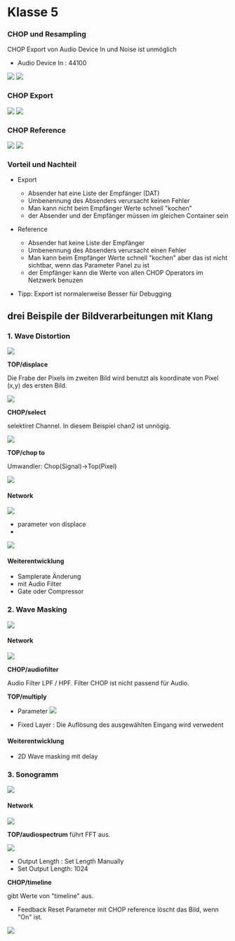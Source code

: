 # Klasse 5

### CHOP und Resampling

CHOP Export von Audio Device In und Noise ist unmöglich

- Audio Device In : 44100 

![](K5/no_export.png)
![](K5/resample.png)

### CHOP Export 
![](K5/chop_export.png)
![](k5/chop_export_list.png)

### CHOP Reference 

![](K5/chop_export.png)
![](K5/chop_reference.png)


### Vorteil und Nachteil

- Export
	- Absender hat eine Liste der Empfänger (DAT)
	- Umbenennung des Absenders verursacht keinen Fehler
	- Man kann nicht beim Empfänger Werte schnell "kochen"
	- der Absender und der Empfänger müssen im gleichen Container sein
	
- Reference
	- Absender hat keine Liste der Empfänger
	- Umbenennung des Absenders verursacht einen Fehler
	- Man kann beim Empfänger Werte schnell "kochen" aber das ist nicht sichtbar, wenn das Parameter Panel zu ist
	- der Empfänger kann die Werte von allen CHOP Operators im Netzwerk benuzen


- Tipp: Export ist normalerweise Besser für Debugging

## drei Beispile der Bildverarbeitungen mit Klang

### 1. Wave Distortion

![](k5/wddemo.png)

**TOP/displace**

Die Frabe der Pixels im zweiten Bild wird benutzt als koordinate von Pixel (x,y) des ersten Bild.

![](K5/displace.png)

**CHOP/select**

selektiret Channel.
In diesem Beispiel chan2 ist unnögig.

![](K5/select1_param.png)


**TOP/chop to**

Umwandler: Chop(Signal)->Top(Pixel)

![](K5/chopto.png)

#### Network
![](K5/wd.png)

- parameter von displace
- 
![](K5/displacement.png)

#### Weiterentwicklung

- Samplerate Änderung
- mit Audio Filter
- Gate oder Compressor

### 2. Wave Masking

![](K5/wave_mask.png)


#### Network
![](K5/wave_mask_net.png)


**CHOP/audiofilter**

Audio Filter LPF / HPF.
Filter CHOP ist nicht passend für Audio.

**TOP/multiply**


- Parameter
![](K5/multiply.png)

- Fixed Layer : Die Auflösung des ausgewählten Eingang wird verwedent

#### Weiterentwicklung
- 2D Wave masking mit delay

### 3. Sonogramm
![](K5/sonogram_demo.png)

#### Network
![](K5/spectrogram.png)

**TOP/audiospectrum**
führt FFT aus.

![](K5/param.png)

- Output Length : Set Length Manually
- Set Output Length: 1024

**CHOP/timeline**

gibt Werte von "timeline" aus.


- Feedback Reset Parameter mit CHOP reference
löscht das Bild, wenn "On" ist.

![](K5/cook.png)
